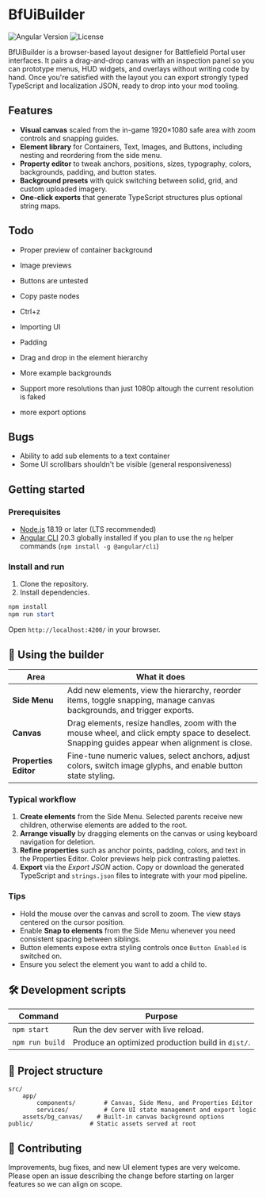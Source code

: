 # BfUiBuilder

![Angular Version](https://img.shields.io/badge/angular-20.3-cc0000?logo=angular&logoColor=white)
![License](https://img.shields.io/badge/license-TBD-lightgrey)

BfUiBuilder is a browser-based layout designer for Battlefield Portal user interfaces. It pairs a drag-and-drop canvas with an inspection panel so you can prototype menus, HUD widgets, and overlays without writing code by hand. Once you're satisfied with the layout you can export strongly typed TypeScript and localization JSON, ready to drop into your mod tooling.

## Features

- **Visual canvas** scaled from the in-game 1920×1080 safe area with zoom controls and snapping guides.
- **Element library** for Containers, Text, Images, and Buttons, including nesting and reordering from the side menu.
- **Property editor** to tweak anchors, positions, sizes, typography, colors, backgrounds, padding, and button states.
- **Background presets** with quick switching between solid, grid, and custom uploaded imagery.
- **One-click exports** that generate TypeScript structures plus optional string maps.

## Todo

- Proper preview of container background
- Image previews
- Buttons are untested
- Copy paste nodes
- Ctrl+z
- Importing UI
- Padding
- Drag and drop in the element hierarchy
- More example backgrounds
- Support more resolutions than just 1080p altough the current resolution is faked

- more export options 

## Bugs
- Ability to add sub elements to a text container
- Some UI scrollbars shouldn't be visible (general responsiveness)

## Getting started

### Prerequisites

- [Node.js](https://nodejs.org/) 18.19 or later (LTS recommended)
- [Angular CLI](https://angular.dev/tools/cli) 20.3 globally installed if you plan to use the `ng` helper commands (`npm install -g @angular/cli`)

### Install and run

1. Clone the repository.
2. Install dependencies.

```powershell
npm install
npm run start
```
Open `http://localhost:4200/` in your browser.

## 🧭 Using the builder

| Area | What it does |
| --- | --- |
| **Side Menu** | Add new elements, view the hierarchy, reorder items, toggle snapping, manage canvas backgrounds, and trigger exports. |
| **Canvas** | Drag elements, resize handles, zoom with the mouse wheel, and click empty space to deselect. Snapping guides appear when alignment is close. |
| **Properties Editor** | Fine-tune numeric values, select anchors, adjust colors, switch image glyphs, and enable button state styling. |

### Typical workflow

1. **Create elements** from the Side Menu. Selected parents receive new children, otherwise elements are added to the root.
2. **Arrange visually** by dragging elements on the canvas or using keyboard navigation for deletion.
3. **Refine properties** such as anchor points, padding, colors, and text in the Properties Editor. Color previews help pick contrasting palettes.
5. **Export** via the *Export JSON* action. Copy or download the generated TypeScript and `strings.json` files to integrate with your mod pipeline.

### Tips

- Hold the mouse over the canvas and scroll to zoom. The view stays centered on the cursor position.
- Enable **Snap to elements** from the Side Menu whenever you need consistent spacing between siblings.
- Button elements expose extra styling controls once `Button Enabled` is switched on.
- Ensure you select the element you want to add a child to.

## 🛠️ Development scripts

| Command | Purpose |
| --- | --- |
| `npm start` | Run the dev server with live reload. |
| `npm run build` | Produce an optimized production build in `dist/`. |

## 📁 Project structure

```
src/
	app/
		components/        # Canvas, Side Menu, and Properties Editor
		services/          # Core UI state management and export logic
	assets/bg_canvas/    # Built-in canvas background options
public/                # Static assets served at root
```

## 🤝 Contributing

Improvements, bug fixes, and new UI element types are very welcome. Please open an issue describing the change before starting on larger features so we can align on scope.
